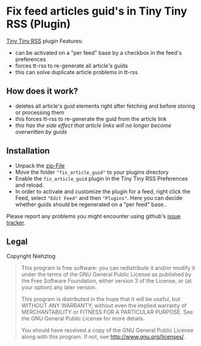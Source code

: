 Fix feed articles guid's in Tiny Tiny RSS (Plugin)
==================================================

[Tiny Tiny RSS](http://www.tt-rss.org) plugin
Features:
 * can be activated on a "per feed" base by a checkbox in the feed's preferences
 * forces tt-rss to re-generate all article's guids
 * this can solve duplicate article problems in tt-rss

## How does it work?
* deletes all article's guid elements right after fetching and before storing or processing them
* this forces tt-rss to re-generate the guid from the article link
* _this has the side effect that article links will no longer become overwritten by guids_

## Installation

 * Unpack the [zip-File](https://github.com/Niehztog/ttrss_plugin-fix_article_guid/archive/master.zip)
 * Move the folder `"fix_article_guid"` to your plugins directory
 * Enable the `fix_article_guid` plugin in the Tiny Tiny RSS Preferences and reload.
 * In order to activate and customize the plugin for a feed, right click the Feed, select `"Edit Feed"` and then `"Plugins"`. Here you can decide whether guids should be regenerated on a "per feed" base..

Please report any problems you might encounter using github's [issue tracker](https://github.com/Niehztog/ttrss_plugin-fix_article_guid/issues).

## Legal

Copyright Niehztog

>    This program is free software: you can redistribute it and/or modify
>    it under the terms of the GNU General Public License as published by
>    the Free Software Foundation, either version 3 of the License, or
>    (at your option) any later version.
>
>    This program is distributed in the hope that it will be useful,
>    but WITHOUT ANY WARRANTY; without even the implied warranty of
>    MERCHANTABILITY or FITNESS FOR A PARTICULAR PURPOSE.  See the
>    GNU General Public License for more details.
>
>    You should have received a copy of the GNU General Public License
>    along with this program.  If not, see <http://www.gnu.org/licenses/>.
